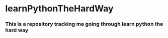 # learnPythonTheHardWay
### This is a repository tracking me going through learn python the hard way
